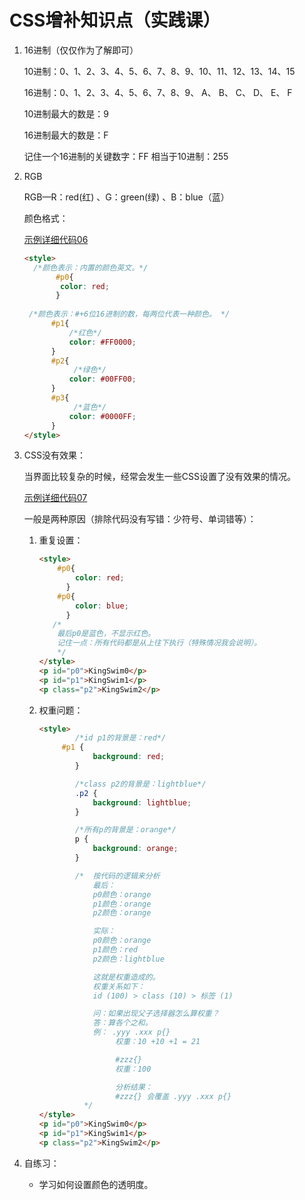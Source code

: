 # CSS增补知识点（实践课）

1. 16进制（仅仅作为了解即可）

   10进制：0、1、2、3、4、5、6、7、8、9、10、11、12、13、14、15

   16进制：0、1、2、3、4、5、6、7、8、9、 A、  B、 C、 D、  E、  F

   10进制最大的数是：9

   16进制最大的数是：F

   记住一个16进制的关键数字：FF 相当于10进制：255

2. RGB

   RGB—R：red(红) 、G：green(绿) 、B：blue（蓝）

   颜色格式：

   [示例详细代码06](代码相关/demo06.html)

   ```html
   <style>
     /*颜色表示：内置的颜色英文。*/  
          #p0{
           color: red;
          }
      
    /*颜色表示：#+6位16进制的数，每两位代表一种颜色。 */
         #p1{
             /*红色*/
             color: #FF0000;
         }
         #p2{
              /*绿色*/
             color: #00FF00;
         }
         #p3{
              /*蓝色*/
             color: #0000FF;
         }
   </style>
   ```

3. CSS没有效果：

   当界面比较复杂的时候，经常会发生一些CSS设置了没有效果的情况。

   [示例详细代码07](代码相关/demo07.html)

   一般是两种原因（排除代码没有写错：少符号、单词错等）：

   1. 重复设置：

      ```html
      <style>
          #p0{
              color: red;
            }
          #p0{
              color: blue;
            }
         /*
          最后p0是蓝色，不显示红色。
          记住一点：所有代码都是从上往下执行（特殊情况我会说明）。
          */
      </style>
      <p id="p0">KingSwim0</p>
      <p id="p1">KingSwim1</p>
      <p class="p2">KingSwim2</p>
      ```

   2. 权重问题：

      ```html
      <style>
              /*id p1的背景是：red*/
           #p1 {
                  background: red;
              }
      
              /*class p2的背景是：lightblue*/
              .p2 {
                  background: lightblue;
              }
      
              /*所有p的背景是：orange*/
              p {
                  background: orange;
              }
      
              /*  按代码的逻辑来分析
                  最后：
                  p0颜色：orange
                  p1颜色：orange
                  p2颜色：orange
      
                  实际：
                  p0颜色：orange
                  p1颜色：red
                  p2颜色：lightblue
      
                  这就是权重造成的。
                  权重关系如下：
                  id (100) > class (10) > 标签 (1)
      
                  问：如果出现父子选择器怎么算权重？
                  答：算各个之和。
                  例： .yyy .xxx p{}
                       权重：10 +10 +1 = 21
      
                       #zzz{}
                       权重：100
      
                       分析结果：
                       #zzz{} 会覆盖 .yyy .xxx p{}
                */
      </style>
      <p id="p0">KingSwim0</p>
      <p id="p1">KingSwim1</p>
      <p class="p2">KingSwim2</p>
      ```
      

4. 自练习：

   - 学习如何设置颜色的透明度。